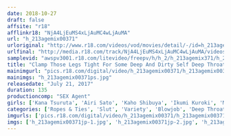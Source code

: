 ```yaml
---
date: 2018-10-27
draft: false
affsite: "r18"
afflinkr18: "NjA4LjEuMS4xLjAuMC4wLjAuMA"
url: "h_213agemix00371"
urloriginal: "http://www.r18.com/videos/vod/movies/detail/-/id=h_213agemix00371"
urlfinal: "http://media.r18.com/track/NjA4LjEuMS4xLjAuMC4wLjAuMA/videos/vod/movies/detail/-/id=h_213agemix00371"
samplevid: "awspv3001.r18.com/litevideo/freepv/h/h_2/h_213agemix371/h_213agemix371_dmb_w.mp4"
title: "Clamp Those Legs Tight For Some Deep And Dirty Self Deep Throat Dick Sucking 2 When Your Bodies Intertwine As One You Can Make Multiple Ejaculations A Reality"
mainimgurl: "pics.r18.com/digital/video/h_213agemix00371/h_213agemix00371ps.jpg"
mainimgs: "h_213agemix00371ps.jpg"
releasedate: "July 21, 2017"
duration: 135
productioncomp: "SEX Agent"
girls: ['Kana Tsuruta', 'Airi Sato', 'Kaho Shibuya', 'Ikumi Kuroki', 'Misato Nonomiya', 'Aya Sazanami', 'Yuria Tsukino', 'Miki Aise', 'Ayuri Sonoda']
categories: ['Ropes & Ties', 'Slut', 'Variety', 'Blowjob', 'Deep Throat', 'Hi-Def']
imgurls: ['pics.r18.com/digital/video/h_213agemix00371/h_213agemix00371jp-1.jpg', 'pics.r18.com/digital/video/h_213agemix00371/h_213agemix00371jp-2.jpg', 'pics.r18.com/digital/video/h_213agemix00371/h_213agemix00371jp-3.jpg', 'pics.r18.com/digital/video/h_213agemix00371/h_213agemix00371jp-4.jpg', 'pics.r18.com/digital/video/h_213agemix00371/h_213agemix00371jp-5.jpg', 'pics.r18.com/digital/video/h_213agemix00371/h_213agemix00371jp-6.jpg', 'pics.r18.com/digital/video/h_213agemix00371/h_213agemix00371jp-7.jpg', 'pics.r18.com/digital/video/h_213agemix00371/h_213agemix00371jp-8.jpg', 'pics.r18.com/digital/video/h_213agemix00371/h_213agemix00371jp-9.jpg', 'pics.r18.com/digital/video/h_213agemix00371/h_213agemix00371jp-10.jpg', 'pics.r18.com/digital/video/h_213agemix00371/h_213agemix00371jp-11.jpg', 'pics.r18.com/digital/video/h_213agemix00371/h_213agemix00371jp-12.jpg', 'pics.r18.com/digital/video/h_213agemix00371/h_213agemix00371jp-13.jpg', 'pics.r18.com/digital/video/h_213agemix00371/h_213agemix00371jp-14.jpg', 'pics.r18.com/digital/video/h_213agemix00371/h_213agemix00371jp-15.jpg', 'pics.r18.com/digital/video/h_213agemix00371/h_213agemix00371jp-16.jpg', 'pics.r18.com/digital/video/h_213agemix00371/h_213agemix00371jp-17.jpg', 'pics.r18.com/digital/video/h_213agemix00371/h_213agemix00371jp-18.jpg', 'pics.r18.com/digital/video/h_213agemix00371/h_213agemix00371jp-19.jpg', 'pics.r18.com/digital/video/h_213agemix00371/h_213agemix00371jp-20.jpg']
imgs: ['h_213agemix00371jp-1.jpg', 'h_213agemix00371jp-2.jpg', 'h_213agemix00371jp-3.jpg', 'h_213agemix00371jp-4.jpg', 'h_213agemix00371jp-5.jpg', 'h_213agemix00371jp-6.jpg', 'h_213agemix00371jp-7.jpg', 'h_213agemix00371jp-8.jpg', 'h_213agemix00371jp-9.jpg', 'h_213agemix00371jp-10.jpg', 'h_213agemix00371jp-11.jpg', 'h_213agemix00371jp-12.jpg', 'h_213agemix00371jp-13.jpg', 'h_213agemix00371jp-14.jpg', 'h_213agemix00371jp-15.jpg', 'h_213agemix00371jp-16.jpg', 'h_213agemix00371jp-17.jpg', 'h_213agemix00371jp-18.jpg', 'h_213agemix00371jp-19.jpg', 'h_213agemix00371jp-20.jpg']
---
```

